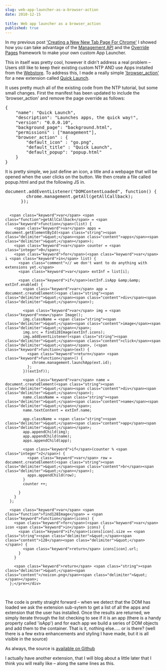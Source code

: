 ```yaml
---
slug: web-app-launcher-as-a-browser-action
date: 2010-12-15
 
title: Web app launcher as a browser_action
published: true
---
```

<p>In my previous post <a href="/creating-a-new-new-tab-page-for-chrome">'Creating a New New Tab Page For Chrome'</a> I showed how
you can take advantage of the <a href="http://code.google.com/chrome/extensions/management.html">Management API</a> and the <a href="http://code.google.com/chrome/extensions/override.html">Override
Pages</a> framework to
make your own custom App Launcher.</p>

<p>This in itself was pretty cool, however it didn't address a real problem &ndash;
Users still like to keep their existing custom NTP AND use Apps installed
from the <a href="http://chrome.google.com/webstore">Webstore</a>.  To address this, I
made a really simple <a href="http://code.google.com/chrome/extensions/browserAction.html">'browser_action'</a> for a new
extension called <a href="https://chrome.google.com/webstore/detail/fladocijdganbikpfjhgnodllkgcmmgm">Quick Launch</a>.</p>

<p>It uses pretty much all of the existing code from the NTP tutorial, but some
small changes.  First the manifest has been updated to include the
'browser_action' and remove the page override as follows:</p>

<div class="CodeRay">
  <div class="code"><pre>{
    <span class="key"><span class="delimiter">&quot;</span><span class="content">name</span><span class="delimiter">&quot;</span></span>: <span class="string"><span class="delimiter">&quot;</span><span class="content">Quick Launch</span><span class="delimiter">&quot;</span></span>,
    <span class="key"><span class="delimiter">&quot;</span><span class="content">description</span><span class="delimiter">&quot;</span></span>: <span class="string"><span class="delimiter">&quot;</span><span class="content">Launches apps, the quick way!</span><span class="delimiter">&quot;</span></span>,
    <span class="key"><span class="delimiter">&quot;</span><span class="content">version</span><span class="delimiter">&quot;</span></span>: <span class="string"><span class="delimiter">&quot;</span><span class="content">0.0.0.10</span><span class="delimiter">&quot;</span></span>,
    <span class="key"><span class="delimiter">&quot;</span><span class="content">background_page</span><span class="delimiter">&quot;</span></span>: <span class="string"><span class="delimiter">&quot;</span><span class="content">background.html</span><span class="delimiter">&quot;</span></span>,
    <span class="key"><span class="delimiter">&quot;</span><span class="content">permissions</span><span class="delimiter">&quot;</span></span> : [<span class="string"><span class="delimiter">&quot;</span><span class="content">management</span><span class="delimiter">&quot;</span></span>],
    <span class="key"><span class="delimiter">&quot;</span><span class="content">browser_action</span><span class="delimiter">&quot;</span></span> : {
        <span class="key"><span class="delimiter">&quot;</span><span class="content">default_icon</span><span class="delimiter">&quot;</span></span> : <span class="string"><span class="delimiter">&quot;</span><span class="content">go.png</span><span class="delimiter">&quot;</span></span>,
        <span class="key"><span class="delimiter">&quot;</span><span class="content">default_title</span><span class="delimiter">&quot;</span></span> : <span class="string"><span class="delimiter">&quot;</span><span class="content">Quick Launch</span><span class="delimiter">&quot;</span></span>,
        <span class="key"><span class="delimiter">&quot;</span><span class="content">default_popup</span><span class="delimiter">&quot;</span></span>: <span class="string"><span class="delimiter">&quot;</span><span class="content">popup.html</span><span class="delimiter">&quot;</span></span>
    }
}</pre></div>
</div>


<p>It is pretty simple, we just define an icon, a title and a webpage that will
be opened when the user clicks on the button.  We then create a file called
popup.html and put the following JS in.</p>

<div class="CodeRay">
  <div class="code"><pre>document.addEventListener(<span class="string"><span class="delimiter">&quot;</span><span class="content">DOMContentLoaded</span><span class="delimiter">&quot;</span></span>, <span class="keyword">function</span>() {
        chrome.management.getAll(getAllCallback);
      });

      <span class="keyword">var</span> <span class="function">getAllCallback</span> = <span class="keyword">function</span>(list) {
        <span class="keyword">var</span> apps = document.getElementById(<span class="string"><span class="delimiter">&quot;</span><span class="content">apps</span><span class="delimiter">&quot;</span></span>);
        <span class="keyword">var</span> counter = <span class="integer">0</span>;
        <span class="keyword">for</span>(<span class="keyword">var</span> i <span class="keyword">in</span> list) {
          <span class="comment">// we don't want to do anything with extensions yet.</span>
          <span class="keyword">var</span> extInf = list[i];

          <span class="keyword">if</span>(extInf.isApp &amp;&amp; extInf.enabled) {
            <span class="keyword">var</span> app = document.createElement(<span class="string"><span class="delimiter">&quot;</span><span class="content">div</span><span class="delimiter">&quot;</span></span>);

            <span class="keyword">var</span> img = <span class="keyword">new</span> Image();
            img.className = <span class="string"><span class="delimiter">&quot;</span><span class="content">image</span><span class="delimiter">&quot;</span></span>;
            img.src = find128Image(extInf.icons);
            img.addEventListener(<span class="string"><span class="delimiter">&quot;</span><span class="content">click</span><span class="delimiter">&quot;</span></span>, (<span class="keyword">function</span>(ext) {
              <span class="keyword">return</span> <span class="keyword">function</span>() {
                chrome.management.launchApp(ext.id);
              };
            })(extInf));

            <span class="keyword">var</span> name = document.createElement(<span class="string"><span class="delimiter">&quot;</span><span class="content">div</span><span class="delimiter">&quot;</span></span>);
            name.className = <span class="string"><span class="delimiter">&quot;</span><span class="content">name</span><span class="delimiter">&quot;</span></span>;
            name.textContent = extInf.name;

            app.className = <span class="string"><span class="delimiter">&quot;</span><span class="content">app</span><span class="delimiter">&quot;</span></span>;
            app.appendChild(img);
            app.appendChild(name);
            apps.appendChild(app);

            <span class="keyword">if</span>(counter % <span class="integer">2</span>) {
              <span class="keyword">var</span> row = document.createElement(<span class="string"><span class="delimiter">&quot;</span><span class="content">br</span><span class="delimiter">&quot;</span></span>);
              apps.appendChild(row);
            }
            counter ++;

          }
        }
      };

      <span class="keyword">var</span> <span class="function">find128Image</span> = <span class="keyword">function</span>(icons) {
        <span class="keyword">for</span>(<span class="keyword">var</span> icon <span class="keyword">in</span> icons) {
          <span class="keyword">if</span>(icons[icon].size == <span class="string"><span class="delimiter">&quot;</span><span class="content">128</span><span class="delimiter">&quot;</span></span>) {
            <span class="keyword">return</span> icons[icon].url;
          }
        }

        <span class="keyword">return</span> <span class="string"><span class="delimiter">&quot;</span><span class="content">/noicon.png</span><span class="delimiter">&quot;</span></span>;
      };</pre></div>
</div>


<p>The code is pretty straight forward &ndash; when we detect that the DOM has loaded
we ask the extension sub-sytem to get a list of all the apps and extension
that the user has installed.  Once the results are returned, we
simply iterate through the list checking to see if it is an app (there is a
handy property called 'isApp') and for each app we build a series of DOM
objects and add them to the container.  That is it, nothing else&hellip;.. or is
there?  (well there is a few extra enhancements and styling I have made, but
it is all visible in the source)</p>

<p>As always, the source is <a href="https://github.com/PaulKinlan/Quick-Launch">available on Github</a></p>

<p>I actually have another extension, that I will blog about a little later
that I think you will really like &ndash; along the same lines as this.</p>

